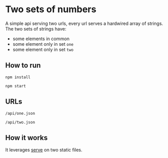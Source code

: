 # Two sets of numbers

A simple api serving two urls, every url serves a hardwired array of strings.
The two sets of strings have:
- some elements in common
- some element only in set `one`
- some element only in set `two`

## How to run
`npm install`

`npm start`

## URLs
`/api/one.json`

`/api/two.json`

## How it works
It leverages [serve](https://www.npmjs.com/package/serve) on two static files.
